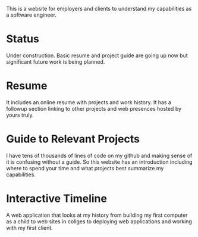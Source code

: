 This is a website for employers and clients to understand my capabilities as a software engineer.

# Status
Under construction. Basic resume and project guide are going up now but significant future work is being planned.

# Resume
It includes an online resume with projects and work history. It has a followup section linking to other projects and web presences hosted by yours truly.

# Guide to Relevant Projects
I have tens of thousands of lines of code on my github and making sense of it is confusing without a guide. So this website has an introduction including where to spend your time and what projects best summarize my capabilities.

# Interactive Timeline
A web application that looks at my history from building my first computer as a child to web sites in collges to deploying web applications and working with my first client.